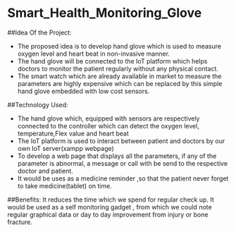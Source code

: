 # Smart_Health_Monitoring_Glove

##Idea Of the Project:
* The proposed idea is to develop hand glove which is used to measure oxygen level and heart beat in non-invasive manner.
* The hand glove will be connected to the IoT platform which helps doctors to monitor the patient regularly without any physical contact.
* The smart watch which are already available in market to measure the parameters are highly expensive which can be replaced by this simple hand glove embedded with low cost sensors.

##Technology Used:
*  The hand glove which, equipped with sensors are respectively connected to the controller which can detect the oxygen level, temperature,Flex value and heart beat 
*  The IoT platform is used to interact between patient and doctors by our own IoT server(xampp webpage)
*  To develop a web page that displays all the parameters, if any of the parameter is abnormal, a message or call with be send to the respective doctor and patient.
*  It would be uses as a medicine reminder ,so that the patient never forget to take medicine(tablet) on time.

##Benefits:
It reduces the time which we spend for regular check up.
It would be used as a self monitoring gadget , from which we could note regular graphical data or day to day improvement from injury or bone fracture. 

